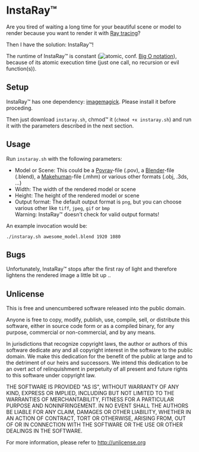 # InstaRay™

Are you tired of waiting a long time for your beautiful scene or model
to render because you want to render it with [Ray tracing][]?

Then I have the solution: InstaRay™!

The runtime of InstaRay™ is constant (![atomic][], conf. [Big O notation][big]), because
of its atomic execution time (just one call, no recursion or evil
function(s)).

## Setup

InstaRay™ has one dependency: [imagemagick][]. Please install it
before proceding.

Then just download `instaray.sh`, chmod™ it (`chmod +x instaray.sh`)
and run it with the parameters described in the next section.

## Usage

Run `instaray.sh` with the following parameters:

* Model or Scene: This could be a [Povray][]-file (.pov), a [Blender][]-file
  (.blend), a [Makehuman][]-file (.mhm) or various other formats (.obj,
  .3ds, ...)
* Width: The width of the rendered model or scene
* Height: The height of the rendered model or scene
* Output format: The default output format is `png`, but you can choose various other 
  like `tiff`, `jpeg`, `gif` or `bmp`<br>
  Warning: InstaRay™ doesn't check for valid output formats!

An example invocation would be:

<code>./instaray.sh awesome_model.blend 1920 1080</code>

## Bugs

Unfortunately, InstaRay™ stops after the first ray of light and
therefore lightens the rendered image a little bit up ..

## Unlicense

This is free and unencumbered software released into the public domain.

Anyone is free to copy, modify, publish, use, compile, sell, or
distribute this software, either in source code form or as a compiled
binary, for any purpose, commercial or non-commercial, and by any
means.

In jurisdictions that recognize copyright laws, the author or authors
of this software dedicate any and all copyright interest in the
software to the public domain. We make this dedication for the benefit
of the public at large and to the detriment of our heirs and
successors. We intend this dedication to be an overt act of
relinquishment in perpetuity of all present and future rights to this
software under copyright law.

THE SOFTWARE IS PROVIDED "AS IS", WITHOUT WARRANTY OF ANY KIND,
EXPRESS OR IMPLIED, INCLUDING BUT NOT LIMITED TO THE WARRANTIES OF
MERCHANTABILITY, FITNESS FOR A PARTICULAR PURPOSE AND NONINFRINGEMENT.
IN NO EVENT SHALL THE AUTHORS BE LIABLE FOR ANY CLAIM, DAMAGES OR
OTHER LIABILITY, WHETHER IN AN ACTION OF CONTRACT, TORT OR OTHERWISE,
ARISING FROM, OUT OF OR IN CONNECTION WITH THE SOFTWARE OR THE USE OR
OTHER DEALINGS IN THE SOFTWARE.

For more information, please refer to <http://unlicense.org>

[atomic]: https://upload.wikimedia.org/math/6/d/a/6da96fea995f4e2723b22baa13e2f48d.png
[big]: https://en.wikipedia.org/wiki/Big_O_notation
[imagemagick]: http://www.imagemagick.org/
[Ray tracing]: https://en.wikipedia.org/wiki/Ray_tracing_(graphics)
[Povray]: http://www.povray.org/
[Blender]: http://www.blender.org/
[Makehuman]: http://www.makehuman.org/

